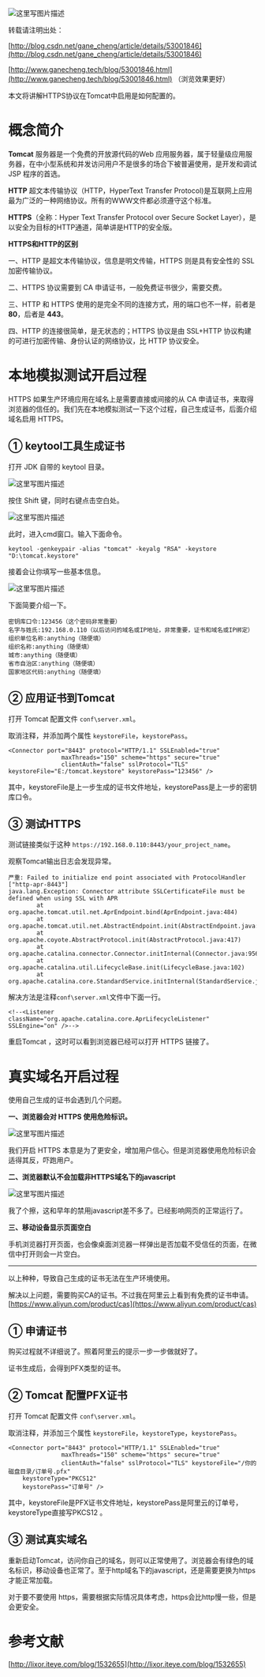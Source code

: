 ![这里写图片描述](https://img-blog.csdn.net/20161101221836858)

转载请注明出处：

[http://blog.csdn.net/gane_cheng/article/details/53001846](http://blog.csdn.net/gane_cheng/article/details/53001846)

[http://www.ganecheng.tech/blog/53001846.html](http://www.ganecheng.tech/blog/53001846.html) （浏览效果更好）

本文将讲解HTTPS协议在Tomcat中启用是如何配置的。

**概念简介**
====

**Tomcat** 服务器是一个免费的开放源代码的Web 应用服务器，属于轻量级应用服务器，在中小型系统和并发访问用户不是很多的场合下被普遍使用，是开发和调试 JSP 程序的首选。

**HTTP** 超文本传输协议（HTTP，HyperText Transfer Protocol)是互联网上应用最为广泛的一种网络协议。所有的WWW文件都必须遵守这个标准。

**HTTPS**（全称：Hyper Text Transfer Protocol over Secure Socket Layer），是以安全为目标的HTTP通道，简单讲是HTTP的安全版。

**HTTPS和HTTP的区别**

一、HTTP 是超文本传输协议，信息是明文传输，HTTPS 则是具有安全性的 SSL 加密传输协议。

二、HTTPS 协议需要到 CA 申请证书，一般免费证书很少，需要交费。

三、HTTP 和 HTTPS 使用的是完全不同的连接方式，用的端口也不一样，前者是 **80**，后者是 **443**。

四、HTTP 的连接很简单，是无状态的；HTTPS 协议是由 SSL+HTTP 协议构建的可进行加密传输、身份认证的网络协议，比 HTTP 协议安全。

**本地模拟测试开启过程**
==============

HTTPS 如果生产环境应用在域名上是需要直接或间接的从 CA 申请证书，来取得浏览器的信任的。我们先在本地模拟测试一下这个过程，自己生成证书，后面介绍域名启用 HTTPS。

**① keytool工具生成证书**
----------

打开 JDK 自带的 keytool 目录。

![这里写图片描述](https://img-blog.csdn.net/20161101223545318)

按住 Shift 键，同时右键点击空白处。

![这里写图片描述](https://img-blog.csdn.net/20161101223737539)

此时，进入cmd窗口。输入下面命令。

```
keytool -genkeypair -alias "tomcat" -keyalg "RSA" -keystore "D:\tomcat.keystore" 
```

接着会让你填写一些基本信息。

![这里写图片描述](https://img-blog.csdn.net/20161101224646130)

下面简要介绍一下。

```
密钥库口令:123456（这个密码非常重要）
名字与姓氏:192.168.0.110（以后访问的域名或IP地址，非常重要，证书和域名或IP绑定）
组织单位名称:anything（随便填）
组织名称:anything（随便填）
城市:anything（随便填）
省市自治区:anything（随便填）
国家地区代码:anything（随便填）
```

**② 应用证书到Tomcat**
----------

打开 Tomcat 配置文件 `conf\server.xml`。

取消注释，并添加两个属性 `keystoreFile`，`keystorePass`。

```
<Connector port="8443" protocol="HTTP/1.1" SSLEnabled="true"
               maxThreads="150" scheme="https" secure="true"
               clientAuth="false" sslProtocol="TLS" keystoreFile="E:/tomcat.keystore" keystorePass="123456" />
```

其中，keystoreFile是上一步生成的证书文件地址，keystorePass是上一步的密钥库口令。

**③ 测试HTTPS**
-------------

测试链接类似于这种 `https://192.168.0.110:8443/your_project_name`。

观察Tomcat输出日志会发现异常。

```
严重: Failed to initialize end point associated with ProtocolHandler ["http-apr-8443"]  
java.lang.Exception: Connector attribute SSLCertificateFile must be defined when using SSL with APR
        at org.apache.tomcat.util.net.AprEndpoint.bind(AprEndpoint.java:484)  
        at org.apache.tomcat.util.net.AbstractEndpoint.init(AbstractEndpoint.java:566)  
        at org.apache.coyote.AbstractProtocol.init(AbstractProtocol.java:417)  
        at org.apache.catalina.connector.Connector.initInternal(Connector.java:956)  
        at org.apache.catalina.util.LifecycleBase.init(LifecycleBase.java:102)  
        at org.apache.catalina.core.StandardService.initInternal(StandardService.java:559)  
```

解决方法是注释`conf\server.xml`文件中下面一行。

```
<!--<Listener className="org.apache.catalina.core.AprLifecycleListener" SSLEngine="on" />-->
```

重启Tomcat ，这时可以看到浏览器已经可以打开 HTTPS 链接了。

**真实域名开启过程**
==============

使用自己生成的证书会遇到几个问题。

**一、浏览器会对 HTTPS 使用危险标识。**

![这里写图片描述](https://img-blog.csdn.net/20161101232319664)

我们开启 HTTPS 本意是为了更安全，增加用户信心。但是浏览器使用危险标识会适得其反，吓跑用户。

**二、浏览器默认不会加载非HTTPS域名下的javascript**

![这里写图片描述](https://img-blog.csdn.net/20161101232627937)

我了个擦，这和早年的禁用javascript差不多了。已经影响网页的正常运行了。

**三、移动设备显示页面空白**

手机浏览器打开页面，也会像桌面浏览器一样弹出是否加载不受信任的页面，在微信中打开则会一片空白。


----------
以上种种，导致自己生成的证书无法在生产环境使用。

解决以上问题，需要购买CA的证书。不过我在阿里云上看到有免费的证书申请。[https://www.aliyun.com/product/cas](https://www.aliyun.com/product/cas)

**① 申请证书**
----------

购买过程就不详细说了。照着阿里云的提示一步一步做就好了。

证书生成后，会得到PFX类型的证书。

**② Tomcat 配置PFX证书**
--------------------

打开 Tomcat 配置文件 `conf\server.xml`。

取消注释，并添加三个属性 `keystoreFile`，`keystoreType`，`keystorePass`。

```
<Connector port="8443" protocol="HTTP/1.1" SSLEnabled="true"
               maxThreads="150" scheme="https" secure="true"
               clientAuth="false" sslProtocol="TLS" keystoreFile="/你的磁盘目录/订单号.pfx"
    keystoreType="PKCS12"
    keystorePass="订单号" />
```

其中，keystoreFile是PFX证书文件地址，keystorePass是阿里云的订单号，keystoreType直接写PKCS12 。

**③ 测试真实域名**
--------------------

重新启动Tomcat，访问你自己的域名，则可以正常使用了。浏览器会有绿色的域名标识，移动设备也正常了。至于http域名下的javascript，还是需要更换为https才能正常加载。

对于要不要使用 https，需要根据实际情况具体考虑，https会比http慢一些，但是会更安全。

**参考文献**
========

[http://lixor.iteye.com/blog/1532655](http://lixor.iteye.com/blog/1532655)